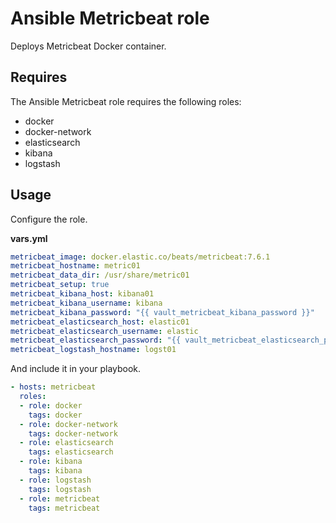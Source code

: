 # Ansible Metricbeat role

Deploys Metricbeat Docker container.

## Requires

The Ansible Metricbeat role requires the following roles:

* docker
* docker-network
* elasticsearch
* kibana
* logstash

## Usage

Configure the role.

**vars.yml**

```yml
metricbeat_image: docker.elastic.co/beats/metricbeat:7.6.1
metricbeat_hostname: metric01
metricbeat_data_dir: /usr/share/metric01
metricbeat_setup: true
metricbeat_kibana_host: kibana01
metricbeat_kibana_username: kibana
metricbeat_kibana_password: "{{ vault_metricbeat_kibana_password }}"
metricbeat_elasticsearch_host: elastic01
metricbeat_elasticsearch_username: elastic
metricbeat_elasticsearch_password: "{{ vault_metricbeat_elasticsearch_password }}"
metricbeat_logstash_hostname: logst01
```

And include it in your playbook.

```yml
- hosts: metricbeat
  roles:
  - role: docker
    tags: docker
  - role: docker-network
    tags: docker-network
  - role: elasticsearch
    tags: elasticsearch
  - role: kibana
    tags: kibana
  - role: logstash
    tags: logstash
  - role: metricbeat
    tags: metricbeat
```
